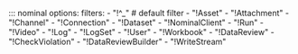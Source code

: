 ::: nominal
options:
filters: - "!^\_" # default filter - "!Asset" - "!Attachment" - "!Channel" - "!Connection" - "!Dataset" - "!NominalClient" - "!Run" - "!Video" - "!Log" - "!LogSet" - "!User" - "!Workbook" - "!DataReview" - "!CheckViolation" - "!DataReviewBuilder" - "!WriteStream"

<!--
  Eventually we can use `summary` over `filters` when it moves from Sponsors only to GA:
  https://mkdocstrings.github.io/python/usage/configuration/members/#summary
-->

